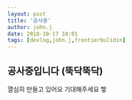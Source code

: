 ```yaml
---
layout: post
title: '공사중'
author: john.j
date: 2018-10-17 18:01
tags: [devlog,john.j,frontierbulidin]
---
```

## 공사중입니다 (뚝닥뚝닥)

열심히 만들고 있어요 기대해주세요 헿